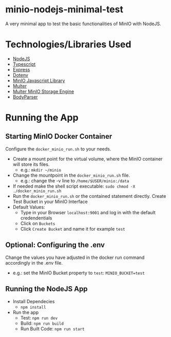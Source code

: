 # minio-nodejs-minimal-test
A very minimal app to test the basic functionalities of MinIO with NodeJS.

# Technologies/Libraries Used
- [NodeJS](https://nodejs.org/en/)
- [Typescript](https://www.typescriptlang.org/)
- [Express](https://expressjs.com/)
- [Dotenv](https://www.npmjs.com/package/dotenv)
- [MinIO Javascript Library](https://docs.min.io/docs/javascript-client-api-reference.html)
- [Multer](https://www.npmjs.com/package/multer)
- [Multer MinIO Storage Engine](https://www.npmjs.com/package/multer-minio-storage-engine)
- [BodyParser](https://www.npmjs.com/package/body-parser)


# Running the App
## Starting MinIO Docker Container
Configure the `docker_minio_run.sh` to your needs.
  - Create a mount point for the virtual volume, where the MinIO container will store its files.
    - e.g.: `mkdir ~/minio`
  - Change the mountpoint in the `docker_minio_run.sh` file.
    - e.g.: change the -v line to `/home/$USER/minio:/data`
  - If needed make the shell script executable: `sudo chmod -X ./docker_minio_run.sh`
  - Run the `docker_minio_run.sh` or the contained statement directly.
Create Test Bucket in your MinIO Interface
  - Default Values:
    - Type in your Browser `localhost:9001` and log in with the default credendentials
    - Click on `Buckets`
    - Click `Create Bucket` and name it for example `test`
## Optional: Configuring the .env
Change the values you have adjusted in the docker run command accordingly in the .env file.
  - e.g.: set the MinIO Bucket property to `test`: `MINIO_BUCKET=test`
## Running the NodeJS App
  - Install Dependecies
    - `npm install`
  - Run the app
    - Test: `npm run dev`
    - Build: `npm run build`
    - Run Built Code: `npm run start`

